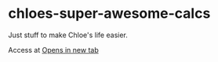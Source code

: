 # chloes-super-awesome-calcs

Just stuff to make Chloe's life easier.

Access at [Opens in new tab](https://bwilton93.github.io/chloes-super-awesome-calcs/)
